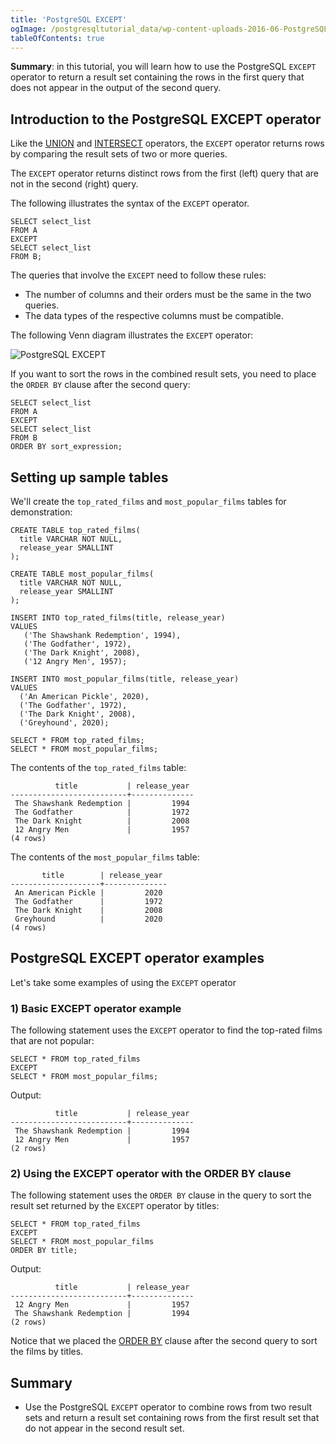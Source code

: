 ```yaml
---
title: 'PostgreSQL EXCEPT'
ogImage: /postgresqltutorial_data/wp-content-uploads-2016-06-PostgreSQL-EXCEPT-300x202.png
tableOfContents: true
---
```


**Summary**: in this tutorial, you will learn how to use the PostgreSQL `EXCEPT` operator to return a result set containing the rows in the first query that does not appear in the output of the second query.



## Introduction to the PostgreSQL EXCEPT operator



Like the [UNION](/docs/postgresql/postgresql-union/) and [INTERSECT](https://www.postgresqltutorial.com/postgresql-tutorial/postgresql-intersect) operators, the `EXCEPT` operator returns rows by comparing the result sets of two or more queries.



The `EXCEPT` operator returns distinct rows from the first (left) query that are not in the second (right) query.



The following illustrates the syntax of the `EXCEPT` operator.



```
SELECT select_list
FROM A
EXCEPT
SELECT select_list
FROM B;
```



The queries that involve the `EXCEPT` need to follow these rules:



- The number of columns and their orders must be the same in the two queries.
- The data types of the respective columns must be compatible.


The following Venn diagram illustrates the `EXCEPT` operator:



![PostgreSQL EXCEPT](/postgresqltutorial_data/wp-content-uploads-2016-06-PostgreSQL-EXCEPT-300x202.png)



If you want to sort the rows in the combined result sets, you need to place the `ORDER BY` clause after the second query:



```
SELECT select_list
FROM A
EXCEPT
SELECT select_list
FROM B
ORDER BY sort_expression;
```



## Setting up sample tables



We'll create the `top_rated_films` and `most_popular_films` tables for demonstration:



```
CREATE TABLE top_rated_films(
  title VARCHAR NOT NULL,
  release_year SMALLINT
);

CREATE TABLE most_popular_films(
  title VARCHAR NOT NULL,
  release_year SMALLINT
);

INSERT INTO top_rated_films(title, release_year)
VALUES
   ('The Shawshank Redemption', 1994),
   ('The Godfather', 1972),
   ('The Dark Knight', 2008),
   ('12 Angry Men', 1957);

INSERT INTO most_popular_films(title, release_year)
VALUES
  ('An American Pickle', 2020),
  ('The Godfather', 1972),
  ('The Dark Knight', 2008),
  ('Greyhound', 2020);

SELECT * FROM top_rated_films;
SELECT * FROM most_popular_films;
```



The contents of the `top_rated_films` table:



```
          title           | release_year
--------------------------+--------------
 The Shawshank Redemption |         1994
 The Godfather            |         1972
 The Dark Knight          |         2008
 12 Angry Men             |         1957
(4 rows)
```



The contents of the `most_popular_films` table:



```
       title        | release_year
--------------------+--------------
 An American Pickle |         2020
 The Godfather      |         1972
 The Dark Knight    |         2008
 Greyhound          |         2020
(4 rows)
```



## PostgreSQL EXCEPT operator examples



Let's take some examples of using the `EXCEPT` operator



### 1) Basic EXCEPT operator example



The following statement uses the `EXCEPT` operator to find the top-rated films that are not popular:



```
SELECT * FROM top_rated_films
EXCEPT
SELECT * FROM most_popular_films;
```



Output:



```
          title           | release_year
--------------------------+--------------
 The Shawshank Redemption |         1994
 12 Angry Men             |         1957
(2 rows)
```



### 2) Using the EXCEPT operator with the ORDER BY clause



The following statement uses the `ORDER BY` clause in the query to sort the result set returned by the `EXCEPT` operator by titles:



```
SELECT * FROM top_rated_films
EXCEPT
SELECT * FROM most_popular_films
ORDER BY title;
```



Output:



```
          title           | release_year
--------------------------+--------------
 12 Angry Men             |         1957
 The Shawshank Redemption |         1994
(2 rows)
```



Notice that we placed the [ORDER BY](/docs/postgresql/postgresql-order-by) clause after the second query to sort the films by titles.



## Summary



- Use the PostgreSQL `EXCEPT` operator to combine rows from two result sets and return a result set containing rows from the first result set that do not appear in the second result set.
